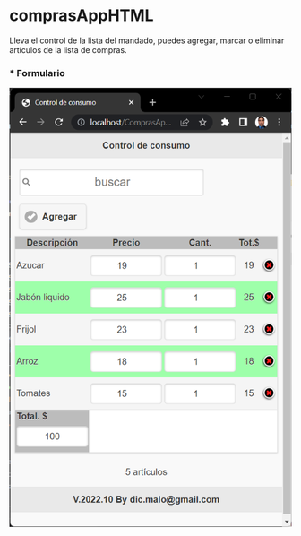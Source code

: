 # comprasAppHTML
Lleva el control de la lista del mandado, puedes agregar, marcar o eliminar artículos de la lista de compras.

### * Formulario
![compras](./images/screenshot20230124.png)